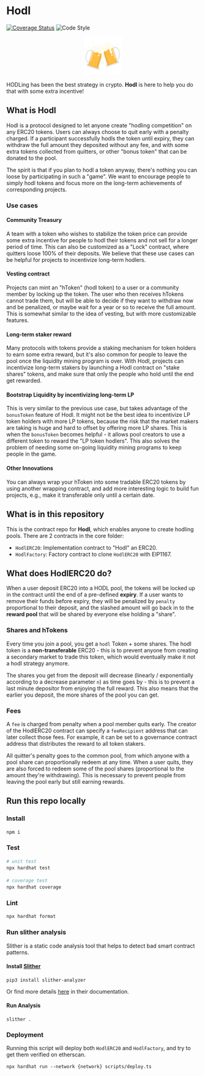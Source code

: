 # Hodl

[![Coverage Status](https://coveralls.io/repos/github/hodlmybeer/hodl/badge.svg?branch=master)](https://coveralls.io/github/hodlmybeer/hodl?branch=master)
![Code Style](https://img.shields.io/badge/code_style-prettier-ff69b4.svg?style=flat-square)

<p align="center">
<img src="./imgs/beers.png" width="100" height="100">
</p>

HODLing has been the best strategy in crypto. **Hodl** is here to help you do that with some extra incentive!

## What is Hodl

Hodl is a protocol designed to let anyone create "hodling competition" on any ERC20 tokens. Users can always choose to quit early with a penalty charged. If a participant successfully hodls the token until expiry, they can withdraw the full amount they deposited without any fee, and with some extra tokens collected from quitters, or other "bonus token" that can be donated to the pool.

The spirit is that if you plan to hodl a token anyway, there's nothing you can loose by participating in such a "game". We want to encourage people to simply hodl tokens and focus more on the long-term achievements of corresponding projects.

### Use cases

#### Community Treasury
A team with a token who wishes to stabilize the token price can provide some extra incentive for people to hodl their tokens and not sell for a longer period of time. This can also be customized as a "Lock" contract, where quitters loose 100% of their deposits. We believe that these use cases can be helpful for projects to incentivize long-term hodlers.

#### Vesting contract
Projects can mint an "hToken" (hodl token) to a user or a community member by locking up the token. The user who then receives hTokens cannot trade them, but will be able to decide if they want to withdraw now and be penalized, or maybe wait for a year or so to receive the full amount. This is somewhat similar to the idea of vesting, but with more customizable features.

#### Long-term staker reward
Many protocols with tokens provide a staking mechanism for token holders to earn some extra reward, but it's also common for people to leave the pool once the liquidity mining program is over. With Hodl, projects can incentivize long-term stakers by launching a Hodl contract on "stake shares" tokens, and make sure that only the people who hold until the end get rewarded.

#### Bootstrap Liquidity by incentivizing long-term LP
This is very similar to the previous use case, but takes advantage of the `bonusToken` feature of Hodl. It might not be the best idea to incentivize LP token holders with more LP tokens, because the risk that the market makers are taking is huge and hard to offset by offering more LP shares. This is when the `bonusToken` becomes helpful - it allows pool creators to use a different token to reward the "LP token hodlers". This also solves the problem of needing some on-going liquidity mining programs to keep people in the game.

#### Other Innovations
You can always wrap your hToken into some tradable ERC20 tokens by using another wrapping contract, and add more interesting logic to build fun projects, e.g., make it transferable only until a certain date.


## What is in this repository

This is the contract repo for **Hodl**, which enables anyone to create hodling pools. There are 2 contracts in the core folder:

- `HodlERC20`: Implementation contract to "Hodl" an ERC20.
- `HodlFactory`: Factory contract to clone `HodlERC20` with EIP1167.

## What does HodlERC20 do?

When a user deposit ERC20 into a HODL pool, the tokens will be locked up in the contract until the end of a pre-defined **expiry**. If a user wants to remove their funds before expiry, they will be penalized by `penalty` proportional to their deposit, and the slashed amount will go back in to the **reward pool** that will be shared by everyone else holding a "share".

### Shares and hTokens

Every time you join a pool, you get a `hodl` Token + some shares. The hodl token is a **non-transferable** ERC20 - this is to prevent anyone from creating a secondary market to trade this token, which would eventually make it not a hodl strategy anymore.

The shares you get from the deposit will decrease (linearly / exponentially according to a decrease parameter `n`) as time goes by - this is to prevent a last minute depositor from enjoying the full reward. This also means that the earlier you deposit, the more shares of the pool you can get.

### Fees

A `fee` is charged from penalty when a pool member quits early. The creator of the HodlERC20 contract can specify a `feeRecipient` address that can later collect those fees. For example, it can be set to a governance contract address that distributes the reward to all token stakers.

All quitter's penalty goes to the common pool, from which anyone with a pool share can proportionally redeem at any time.
When a user quits, they are also forced to redeem some of the pool shares (proportional to the amount they're withdrawing). This is necessary to prevent people from leaving the pool early but still earning rewards.

## Run this repo locally

### Install

```bash
npm i 
```

### Test

```bash
# unit test
npx hardhat test

# coverage test
npx hardhat coverage 
```

### Lint

```bash
npx hardhat format
```

### Run slither analysis

Slither is a static code analysis tool that helps to detect bad smart contract patterns.

#### Install [Slither](https://github.com/crytic/slither)
```
pip3 install slither-analyzer
```
Or find more details [here](https://github.com/crytic/slither#how-to-install) in their documentation.

#### Run Analysis

```
slither .
```

### Deployment

Running this script will deploy both `HodlERC20` and `HodlFactory`, and try to get them verified on etherscan.

```shell
npx hardhat run --network {network} scripts/deploy.ts
```
